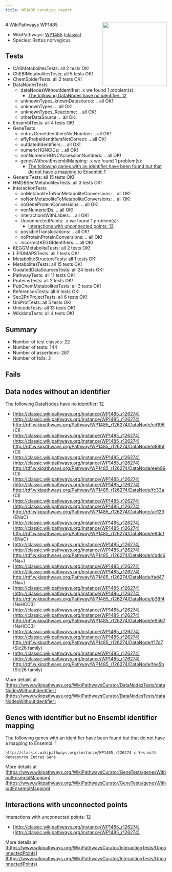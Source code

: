 ```yaml
---
title: WP1485 curation report
---
```


<img style="float: right; width: 200px" src="https://upload.wikimedia.org/wikipedia/commons/thumb/8/83/Wplogo_with_text_500.png/640px-Wplogo_with_text_500.png" />
# WikiPathways WP1485

* WikiPathways: [WP1485](https://wikipathways.org/pathways/WP1485) ([classic](https://classic.wikipathways.org/instance/WP1485))
* Species: Rattus norvegicus
## Tests
* CASMetabolitesTests: all 2 tests OK!
* ChEBIMetabolitesTests: all 5 tests OK!
* ChemSpiderTests: all 2 tests OK!
* DataNodesTests
    * dataNodesWithoutIdentifier: .x we found 1 problem(s):
        * [The following DataNodes have no identifier: 12](#8792c492)
    * unknownTypes_knownDatasource: .. all OK!
    * unknownTypes: .. all OK!
    * unknownTypes_Reactome: .. all OK!
    * otherDataSource: .. all OK!
* EnsemblTests: all 4 tests OK!
* GeneTests
    * entrezGeneIdentifiersNotNumber: .. all OK!
    * affyProbeIdentifiersNotCorrect: .. all OK!
    * outdatedIdentifiers: .. all OK!
    * numericHGNCIDs: .. all OK!
    * nonNumericHGNCAccessionNumbers: .. all OK!
    * genesWithoutEnsemblMapping: .x we found 1 problem(s):
        * [The following genes with an identifier have been found but that do not have a mapping to Ensembl: 1](#40286d83)
* GeneralTests: all 15 tests OK!
* HMDBSecMetabolitesTests: all 3 tests OK!
* InteractionTests
    * noMetaboliteToNonMetaboliteConversions: .. all OK!
    * noNonMetaboliteToMetaboliteConversions: .. all OK!
    * noGeneProteinConversions: .. all OK!
    * nonNumericIDs: .. all OK!
    * interactionsWithLabels: .. all OK!
    * UnconnectedPoints: .x we found 1 problem(s):
        * [Interactions with unconnected points: 12](#7f1d4079)
    * possibleTranslocations: .. all OK!
    * noProteinProteinConversions: .. all OK!
    * incorrectKEGGIdentifiers: .. all OK!
* KEGGMetaboliteTests: all 2 tests OK!
* LIPIDMAPSTests: all 1 tests OK!
* MetaboliteStructureTests: all 1 tests OK!
* MetabolitesTests: all 15 tests OK!
* OudatedDataSourcesTests: all 24 tests OK!
* PathwayTests: all 11 tests OK!
* ProteinsTests: all 2 tests OK!
* PubChemMetabolitesTests: all 3 tests OK!
* ReferencesTests: all 6 tests OK!
* Sec2PriProjectTests: all 6 tests OK!
* UniProtTests: all 5 tests OK!
* UnicodeTests: all 13 tests OK!
* WikidataTests: all 4 tests OK!


## Summary

* Number of test classes: 22
* Number of tests: 144
* Number of assertions: 287
* Number of fails: 3

## Fails

<a name="8792c492" />

## Data nodes without an identifier

The following DataNodes have no identifier: 12

* [http://classic.wikipathways.org/instance/WP1485_r126274](http://classic.wikipathways.org/instance/WP1485_r126274) http://rdf.wikipathways.org/Pathway/WP1485_r126274/DataNode/cd196 (Cl)
* [http://classic.wikipathways.org/instance/WP1485_r126274](http://classic.wikipathways.org/instance/WP1485_r126274) http://rdf.wikipathways.org/Pathway/WP1485_r126274/DataNode/d88bf (Cl)
* [http://classic.wikipathways.org/instance/WP1485_r126274](http://classic.wikipathways.org/instance/WP1485_r126274) http://rdf.wikipathways.org/Pathway/WP1485_r126274/DataNode/eeb99 (Cl)
* [http://classic.wikipathways.org/instance/WP1485_r126274](http://classic.wikipathways.org/instance/WP1485_r126274) http://rdf.wikipathways.org/Pathway/WP1485_r126274/DataNode/fc33a (Cl)
* [http://classic.wikipathways.org/instance/WP1485_r126274](http://classic.wikipathways.org/instance/WP1485_r126274) http://rdf.wikipathways.org/Pathway/WP1485_r126274/DataNode/ae123 (ENaC)
* [http://classic.wikipathways.org/instance/WP1485_r126274](http://classic.wikipathways.org/instance/WP1485_r126274) http://rdf.wikipathways.org/Pathway/WP1485_r126274/DataNode/e8dcf (ENaC)
* [http://classic.wikipathways.org/instance/WP1485_r126274](http://classic.wikipathways.org/instance/WP1485_r126274) http://rdf.wikipathways.org/Pathway/WP1485_r126274/DataNode/cbdc6 (Na+)
* [http://classic.wikipathways.org/instance/WP1485_r126274](http://classic.wikipathways.org/instance/WP1485_r126274) http://rdf.wikipathways.org/Pathway/WP1485_r126274/DataNode/fad47 (Na+)
* [http://classic.wikipathways.org/instance/WP1485_r126274](http://classic.wikipathways.org/instance/WP1485_r126274) http://rdf.wikipathways.org/Pathway/WP1485_r126274/DataNode/b38f4 (NaHCO3)
* [http://classic.wikipathways.org/instance/WP1485_r126274](http://classic.wikipathways.org/instance/WP1485_r126274) http://rdf.wikipathways.org/Pathway/WP1485_r126274/DataNode/e9567 (NaHCO3)
* [http://classic.wikipathways.org/instance/WP1485_r126274](http://classic.wikipathways.org/instance/WP1485_r126274) http://rdf.wikipathways.org/Pathway/WP1485_r126274/DataNode/f17d7 (Slc26 family)
* [http://classic.wikipathways.org/instance/WP1485_r126274](http://classic.wikipathways.org/instance/WP1485_r126274) http://rdf.wikipathways.org/Pathway/WP1485_r126274/DataNode/fee5b (Slc26 family)


More details at [https://www.wikipathways.org/WikiPathwaysCurator/DataNodesTests/dataNodesWithoutIdentifier](https://www.wikipathways.org/WikiPathwaysCurator/DataNodesTests/dataNodesWithoutIdentifier)

<a name="40286d83" />

## Genes with identifier but no Ensembl identifier mapping

The following genes with an identifier have been found but that do not have a mapping to Ensembl: 1
```
http://classic.wikipathways.org/instance/WP1485_r126274 c-Yes with datasource Entrez Gene
```

More details at [https://www.wikipathways.org/WikiPathwaysCurator/GeneTests/genesWithoutEnsemblMapping](https://www.wikipathways.org/WikiPathwaysCurator/GeneTests/genesWithoutEnsemblMapping)

<a name="7f1d4079" />

## Interactions with unconnected points

Interactions with unconnected points: 12

* [http://classic.wikipathways.org/instance/WP1485_r126274](http://classic.wikipathways.org/instance/WP1485_r126274)


More details at [https://www.wikipathways.org/WikiPathwaysCurator/InteractionTests/UnconnectedPoints](https://www.wikipathways.org/WikiPathwaysCurator/InteractionTests/UnconnectedPoints)

